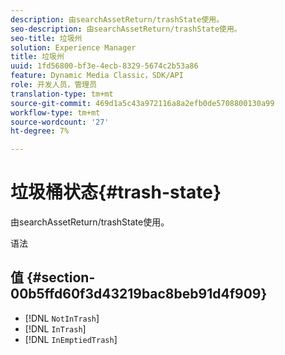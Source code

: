 ```yaml
---
description: 由searchAssetReturn/trashState使用。
seo-description: 由searchAssetReturn/trashState使用。
seo-title: 垃圾州
solution: Experience Manager
title: 垃圾州
uuid: 1fd56800-bf3e-4ecb-8329-5674c2b53a86
feature: Dynamic Media Classic，SDK/API
role: 开发人员，管理员
translation-type: tm+mt
source-git-commit: 469d1a5c43a972116a8a2efb0de5708800130a99
workflow-type: tm+mt
source-wordcount: '27'
ht-degree: 7%

---
```



# 垃圾桶状态{#trash-state}

由searchAssetReturn/trashState使用。

语法

## 值 {#section-00b5ffd60f3d43219bac8beb91d4f909}

* [!DNL `NotInTrash`]
* [!DNL `InTrash`]
* [!DNL `InEmptiedTrash`]

